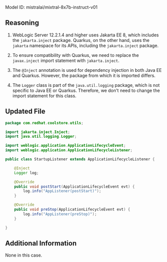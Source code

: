 Model ID: mistralai/mixtral-8x7b-instruct-v01

## Reasoning

1. WebLogic Server 12.2.1.4 and higher uses Jakarta EE 8, which includes the `jakarta.inject` package. Quarkus, on the other hand, uses the `jakarta` namespace for its APIs, including the `jakarta.inject` package.

2. To ensure compatibility with Quarkus, we need to replace the `javax.inject` import statement with `jakarta.inject`.

3. The `@Inject` annotation is used for dependency injection in both Java EE and Quarkus. However, the package from which it is imported differs.

4. The `Logger` class is part of the `java.util.logging` package, which is not specific to Java EE or Quarkus. Therefore, we don't need to change the import statement for this class.

## Updated File

```java
package com.redhat.coolstore.utils;

import jakarta.inject.Inject;
import java.util.logging.Logger;

import weblogic.application.ApplicationLifecycleEvent;
import weblogic.application.ApplicationLifecycleListener;

public class StartupListener extends ApplicationLifecycleListener {

    @Inject
    Logger log;

    @Override
    public void postStart(ApplicationLifecycleEvent evt) {
        log.info("AppListener(postStart)");
    }

    @Override
    public void preStop(ApplicationLifecycleEvent evt) {
        log.info("AppListener(preStop)");
    }

}
```

## Additional Information

None in this case.